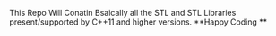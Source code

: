 This Repo Will Conatin Bsaically all the STL and STL Libraries  present/supported by C++11 and higher versions.
**Happy Coding **
